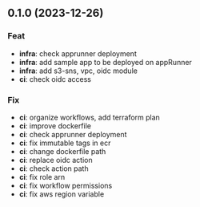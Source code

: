 ## 0.1.0 (2023-12-26)

### Feat

- **infra**: check apprunner deployment
- **infra**: add sample app to be deployed on appRunner
- **infra**: add s3-sns, vpc, oidc module
- **ci**: check oidc access

### Fix

- **ci**: organize workflows, add terraform plan
- **ci**: improve dockerfile
- **ci**: check apprunner deployment
- **ci**: fix immutable tags in ecr
- **ci**: change dockerfile path
- **ci**: replace oidc action
- **ci**: check action path
- **ci**: fix role arn
- **ci**: fix workflow permissions
- **ci**: fix aws region variable
